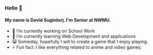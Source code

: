 ### Hello 👋

#### My name is **David Sugirdorj**. I'm Senior at NWMU.


- 🔭 I’m currently working on School Work
- 🌱 I’m currently learning Web Development and applications
- 😸 Someday, hopefully I will to create a game that I enjoy playing.
- ⚡ Fun fact: I like everything related to anime and video games. 


